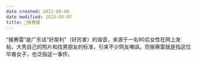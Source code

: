 ```yaml
---
date created: 2022-08-09
date modified: 2023-03-07
title: 🐤猴赛雷
---
```


“猴赛雷”是广东话“好犀利”（好厉害）的谐音，来源于一名90后女性在网上发帖，大秀自己的照片和找男朋友的标准，引来不少网友嘲讽。而猴赛雷就是指这位华裔女子，也泛指这一事件。
